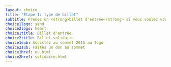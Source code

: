 ```yaml
---
layout: choice
title: "Étape 1: type de billet"
subtitle: Prenez un <strong>billet d'entrée</strong> si vous voulez vous envoler (ou prendre le bus, ou marcher) vers le Togo; prenez un <strong>billet solidaire</strong> si vous ne pouvez y être, mais aimeriez donner un coup de main sous forme de don.<br/><br/><strong>Si les prix augmentent, vous aurez bénéficié d'un rabais; si les prix baissent, vous recevrez un remboursement pour la différence</strong>
choice1logo: send
choice2logo: heart
choice1title: Billet d'entrée
choice2title: Billet solidaire
choice1sub: Assistez au sommet 2015 au Togo
choice2sub: Faites un don au sommet
choice1href: ou.html
choice2href: solidaire.html
---
```




